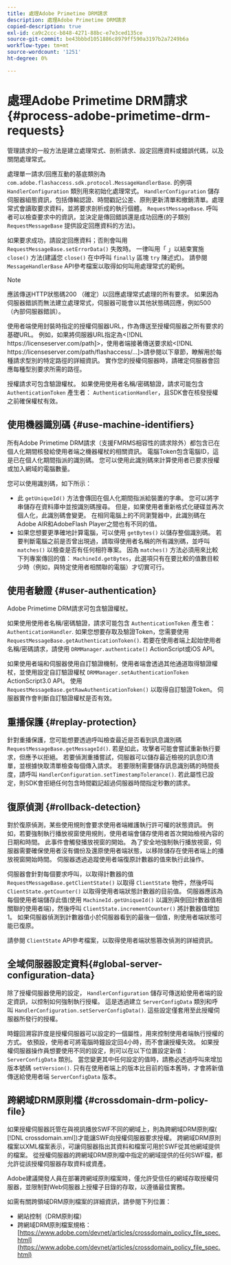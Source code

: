 ```yaml
---
title: 處理Adobe Primetime DRM請求
description: 處理Adobe Primetime DRM請求
copied-description: true
exl-id: ca9c2ccc-b848-4271-88bc-e7e3ced135ce
source-git-commit: be43bbbd1051886c8979ff590a3197b2a7249b6a
workflow-type: tm+mt
source-wordcount: '1251'
ht-degree: 0%

---
```


# 處理Adobe Primetime DRM請求 {#process-adobe-primetime-drm-requests}

管理請求的一般方法是建立處理常式、剖析請求、設定回應資料或錯誤代碼，以及關閉處理常式。

處理單一請求/回應互動的基底類別為 `com.adobe.flashaccess.sdk.protocol.MessageHandlerBase`. 的例項 `HandlerConfiguration` 類別用來初始化處理常式。 `HandlerConfiguration` 儲存伺服器組態資訊，包括傳輸認證、時間戳記公差、原則更新清單和撤銷清單。處理常式會讀取要求資料，並將要求剖析成的執行個體。 `RequestMessageBase`. 呼叫者可以檢查要求中的資訊，並決定是傳回錯誤還是成功回應(的子類別 `RequestMessageBase` 提供設定回應資料的方法)。

如果要求成功，請設定回應資料；否則會叫用 `RequestMessageBase.setErrorData()` 失敗時。 一律叫用「 」以結束實施 `close()` 方法(建議您 `close()` 在中呼叫 `finally` 區塊 `try` 陳述式)。 請參閱 `MessageHandlerBase` API參考檔案以取得如何叫用處理常式的範例。

>[!NOTE]
>
>應該傳送HTTP狀態碼200 （確定）以回應處理常式處理的所有要求。 如果因為伺服器錯誤而無法建立處理常式，伺服器可能會以其他狀態碼回應，例如500 （內部伺服器錯誤）。

使用者端使用封裝時指定的授權伺服器URL，作為傳送至授權伺服器之所有要求的基礎URL。 例如，如果將伺服器URL指定為&lt;[!DNL ht<span></span>tps://licenseserver.com/path]>，使用者端接著傳送要求給&lt;[!DNL ht<span></span>tps://licenseserver.com/path/flashaccess/...]>請參閱以下章節，瞭解用於每種請求型別的特定路徑的詳細資訊。 實作您的授權伺服器時，請確定伺服器會回應每種型別要求所需的路徑。

授權請求可包含驗證權杖。 如果使用使用者名稱/密碼驗證，請求可能包含 `AuthenticationToken` 產生者： `AuthenticationHandler`，且SDK會在核發授權之前確保權杖有效。

## 使用機器識別碼 {#use-machine-identifiers}

所有Adobe Primetime DRM請求（支援FMRMS相容性的請求除外）都包含已在個人化期間核發給使用者端之機器權杖的相關資訊。 電腦Token包含電腦ID，這是已在個人化期間指派的識別碼。 您可以使用此識別碼來計算使用者已要求授權或加入網域的電腦數量。

您可以使用識別碼，如下所示：

* 此 `getUniqueId()` 方法會傳回在個人化期間指派給裝置的字串。 您可以將字串儲存在資料庫中並按識別碼搜尋。 但是，如果使用者重新格式化硬碟並再次個人化，此識別碼會變更。 在相同電腦上的不同瀏覽器中，此識別碼在Adobe AIR和AdobeFlash Player之間也有不同的值。
* 如果您想要更準確地計算電腦，可以使用 `getBytes()` 以儲存整個識別碼。 若要判斷電腦之前是否曾出現過，請取得使用者名稱的所有識別碼，並呼叫 `matches()` 以檢查是否有任何相符專案。 因為 `matches()` 方法必須用來比較下列專案傳回的值： `MachineId.getBytes`，此選項只有在要比較的值數目較少時（例如，與特定使用者相關聯的電腦）才切實可行。

## 使用者驗證 {#user-authentication}

Adobe Primetime DRM請求可包含驗證權杖。

如果使用使用者名稱/密碼驗證，請求可能包含 `AuthenticationToken` 產生者： `AuthenticationHandler`. 如果您想要存取及驗證Token，您需要使用 `RequestMessageBase.getAuthenticationToken()`. 若要在使用者端上起始使用者名稱/密碼請求，請使用 `DRMManager.authenticate()` ActionScript或iOS API。

如果使用者端和伺服器使用自訂驗證機制，使用者端會透過其他通道取得驗證權杖，並使用設定自訂驗證權杖 `DRMManager.setAuthenticationToken` ActionScript3.0 API。 使用 `RequestMessageBase.getRawAuthenticationToken()` 以取得自訂驗證Token。 伺服器實作會判斷自訂驗證權杖是否有效。

## 重播保護 {#replay-protection}

針對重播保護，您可能想要透過呼叫檢查最近是否看到訊息識別碼 `RequestMessageBase.getMessageId()`. 若是如此，攻擊者可能會嘗試重新執行要求，但應予以拒絕。 若要偵測重播嘗試，伺服器可以儲存最近檢視的訊息ID清單，並根據快取清單檢查每個傳入請求。 若要限制需要儲存訊息識別碼的時間長度，請呼叫 `HandlerConfiguration.setTimestampTolerance()`. 若此屬性已設定，則SDK會拒絕任何包含時間戳記超過伺服器時間指定秒數的請求。

## 復原偵測 {#rollback-detection}

對於復原偵測，某些使用規則會要求使用者端維護執行許可權的狀態資訊。 例如，若要強制執行播放視窗使用規則，使用者端會儲存使用者首次開始檢視內容的日期和時間。 此事件會觸發播放視窗的開始。 為了安全地強制執行播放視窗，伺服器需要確保使用者沒有備份及還原使用者端狀態，以移除儲存在使用者端上的播放視窗開始時間。 伺服器透過追蹤使用者端復原計數器的值來執行此操作。

伺服器會針對每個要求呼叫，以取得計數器的值 `RequestMessageBase.getClientState()` 以取得 `ClientState` 物件，然後呼叫 `ClientState.getCounter()` 以取得使用者端狀態計數器的目前值。 伺服器應該為每個使用者端儲存此值(使用 `MachineId.getUniqueId()` 以識別與倒回計數器值相關聯的使用者端)，然後呼叫 `ClientState.incrementCounter()` 將計數器值增加1。 如果伺服器偵測到計數器值小於伺服器看到的最後一個值，則使用者端狀態可能已復原。

請參閱 `ClientState` API參考檔案，以取得使用者端狀態篡改偵測的詳細資訊。

## 全域伺服器設定資料{#global-server-configuration-data}

除了授權伺服器使用的設定， `HandlerConfiguration` 儲存可傳送給使用者端的設定資訊，以控制如何強制執行授權。 這是透過建立 `ServerConfigData` 類別和呼叫 `HandlerConfiguration.setServerConfigData()`. 這些設定僅套用至此授權伺服器所發行的授權。

時鐘回溯容許度是授權伺服器可以設定的一個屬性，用來控制使用者端執行授權的方式。 依預設，使用者可將電腦時鐘設定回4小時，而不會讓授權失效。 如果授權伺服器操作員想要使用不同的設定，則可以在以下位置設定新值： `ServerConfigData` 類別。 當您變更其中任何設定的值時，請務必透過呼叫來增加版本號碼 `setVersion()`. 只有在使用者端上的版本比目前的版本舊時，才會將新值傳送給使用者端 `ServerConfigData` 版本。

## 跨網域DRM原則檔 {#crossdomain-drm-policy-file}

如果授權伺服器託管在與視訊播放SWF不同的網域上，則為跨網域DRM原則檔( [!DNL crossdomain.xml])才能讓SWF向授權伺服器要求授權。 跨網域DRM原則檔案以XML檔案表示，可讓伺服器指出其資料和檔案可用於SWF從其他網域提供的檔案。 從授權伺服器的跨網域DRM原則檔中指定的網域提供的任何SWF檔，都允許從該授權伺服器存取資料或資產。

Adobe建議開發人員在部署跨網域原則檔案時，僅允許受信任的網域存取授權伺服器，並限制對Web伺服器上授權子目錄的存取，以遵循最佳實務。

如需有關跨領域DRM原則檔案的詳細資訊，請參閱下列位置：

* 網站控制（DRM原則檔）
* 跨網域DRM原則檔案規格： [https://www.adobe.com/devnet/articles/crossdomain_policy_file_spec.html](https://www.adobe.com/devnet/articles/crossdomain_policy_file_spec.html)
